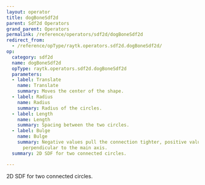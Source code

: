 ```yaml
---
layout: operator
title: dogBoneSdf2d
parent: Sdf2d Operators
grand_parent: Operators
permalink: /reference/operators/sdf2d/dogBoneSdf2d
redirect_from:
  - /reference/opType/raytk.operators.sdf2d.dogBoneSdf2d/
op:
  category: sdf2d
  name: dogBoneSdf2d
  opType: raytk.operators.sdf2d.dogBoneSdf2d
  parameters:
  - label: Translate
    name: Translate
    summary: Moves the center of the shape.
  - label: Radius
    name: Radius
    summary: Radius of the circles.
  - label: Length
    name: Length
    summary: Spacing between the two circles.
  - label: Bulge
    name: Bulge
    summary: Negative values pull the connection tighter, positive values bulge out
      perpendicular to the main axis.
  summary: 2D SDF for two connected circles.

---
```



2D SDF for two connected circles.